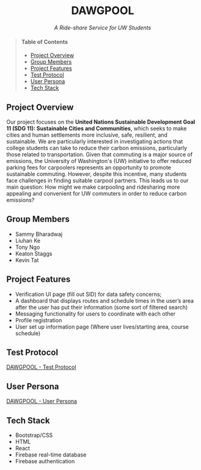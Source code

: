 <h1 align="center">DAWGPOOL</h1>

<p align="center"><em>A Ride-share Service for UW Students</em></p>

> #### Table of Contents
> * [Project Overview](https://github.com/UW-INFO442-AU24/INFO442_Green_Team/edit/main/README.md#project-overview)
> * [Group Members](https://github.com/UW-INFO442-AU24/INFO442_Green_Team/edit/main/README.md#group-members)
> * [Project Features](https://github.com/UW-INFO442-AU24/INFO442_Green_Team/edit/main/README.md#project-features)
> * [Test Protocol](https://github.com/UW-INFO442-AU24/INFO442_Green_Team/edit/main/README.md#test-protocol)
> * [User Persona](https://github.com/UW-INFO442-AU24/INFO442_Green_Team/edit/main/README.md#user-persona)
> * [Tech Stack](https://github.com/UW-INFO442-AU24/INFO442_Green_Team/edit/main/README.md#tech-stack)

## Project Overview
Our project focuses on the **United Nations Sustainable Development Goal 11 (SDG 11): Sustainable Cities and Communities**, which seeks to make cities and human settlements more inclusive, safe, resilient, and sustainable. We are particularly interested in investigating actions that college students can take to reduce their carbon emissions, particularly those related to transportation. Given that commuting is a major source of emissions, the University of Washington's (UW) initiative to offer reduced parking fees for carpoolers represents an opportunity to promote sustainable commuting. However, despite this incentive, many students face challenges in finding suitable carpool partners. This leads us to our main question: How might we make carpooling and ridesharing more appealing and convenient for UW commuters in order to reduce carbon emissions?

## Group Members
* Sammy Bharadwaj
* Liuhan Ke
* Tony Ngo
* Keaton Staggs
* Kevin Tat

## Project Features
* Verification UI page (fill out SID) for data safety concerns;
* A dashboard that displays routes and schedule times in the user’s area after the user has put their information (some sort of filtered search)
* Messaging functionality for users to coordinate with each other
* Profile registration
* User set up information page (Where user lives/starting area, course schedule)

## Test Protocol
[DAWGPOOL - Test Protocol](https://docs.google.com/document/d/1ef0123rIvZqWbsX1bZvfBQcCGYpn6cyOSQaJMGNBmu0/edit?usp=sharing)

## User Persona
[DAWGPOOL - User Persona](https://www.figma.com/design/mB8c3aOJaijj4SWSfetSkh/442%3A-User-Persona?node-id=0-1)

## Tech Stack
* Bootstrap/CSS
* HTML
* React
* Firebase real-time database 
* Firebase authentication 
